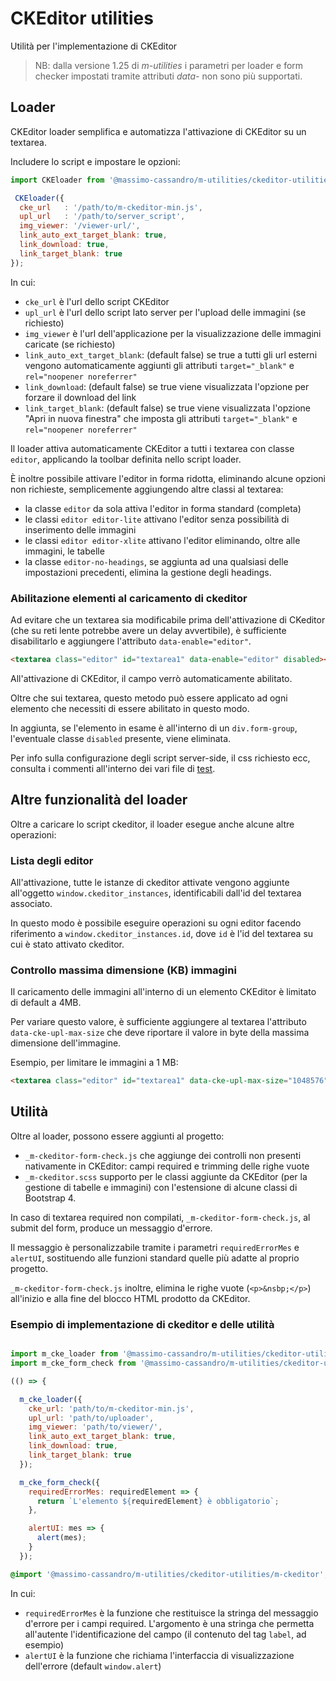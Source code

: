 # CKEditor utilities

Utilità per l'implementazione di CKEditor

> NB: dalla versione 1.25 di *m-utilities* i parametri per loader e form checker impostati tramite attributi *data-* non sono più supportati.


## Loader

CKEditor loader semplifica e automatizza l'attivazione di CKEditor su un textarea.

Includere lo script e impostare le opzioni:

```js
import CKEloader from '@massimo-cassandro/m-utilities/ckeditor-utilities/_m-ckeditor-loader.js'

 CKEloader({
  cke_url   : '/path/to/m-ckeditor-min.js',
  upl_url   : '/path/to/server_script',
  img_viewer: '/viewer-url/',
  link_auto_ext_target_blank: true,
  link_download: true,
  link_target_blank: true
});
```

In cui:

* `cke_url` è l'url dello script CKEditor
* `upl_url` è l'url dello script lato server per l'upload delle immagini (se richiesto)
* `img_viewer` è l'url dell'applicazione per la visualizzazione delle immagini caricate (se richiesto)
* `link_auto_ext_target_blank`: (default false) se true a tutti gli url esterni vengono automaticamente aggiunti gli attributi `target="_blank"` e `rel="noopener noreferrer"`
* `link_download`: (default false) se true viene visualizzata l'opzione per forzare il download del link
* `link_target_blank`: (default false) se true viene visualizzata l'opzione "Apri in nuova finestra" che imposta gli attributi `target="_blank"` e `rel="noopener noreferrer"`

Il loader attiva automaticamente CKEditor a tutti i textarea con classe `editor`, applicando la toolbar definita nello script loader.

È inoltre possibile attivare l'editor in forma ridotta, eliminando alcune opzioni non richieste, semplicemente aggiungendo altre classi al textarea:

* la classe `editor` da sola attiva l'editor in forma standard (completa)
* le classi `editor editor-lite` attivano l'editor senza possibilità di inserimento delle immagini
* le classi `editor editor-xlite` attivano l'editor eliminando, oltre alle immagini, le tabelle
* la classe `editor-no-headings`, se aggiunta ad una qualsiasi delle impostazioni precedenti, elimina la gestione degli headings.


### Abilitazione elementi al caricamento di ckeditor

Ad evitare che un textarea sia modificabile prima dell'attivazione di CKeditor (che su reti lente potrebbe avere un delay avvertibile), è sufficiente disabilitarlo e aggiungere l'attributo `data-enable="editor"`.

```html
<textarea class="editor" id="textarea1" data-enable="editor" disabled></textarea>
```

All'attivazione di CKEditor, il campo verrò automaticamente abilitato.

Oltre che sui textarea, questo metodo può essere applicato ad ogni elemento che necessiti di essere abilitato in questo modo.

In aggiunta, se l'elemento in esame è all'interno di un `div.form-group`, l'eventuale classe `disabled` presente, viene eliminata.


Per info sulla configurazione degli script server-side, il css richiesto ecc, consulta i commenti all'interno dei vari file di [test](https://github.com/massimo-cassandro/m-utilities/tree/master/ckeditor/test).



## Altre funzionalità del loader

Oltre a caricare lo script ckeditor, il loader esegue anche alcune altre operazioni:

### Lista degli editor

All'attivazione, tutte le istanze di ckeditor attivate vengono aggiunte all'oggetto `window.ckeditor_instances`, identificabili dall'id del textarea associato.

In questo modo è possibile eseguire operazioni su ogni editor facendo riferimento a `window.ckeditor_instances.id`, dove `id` è l'id del textarea su cui è stato attivato ckeditor.

### Controllo massima dimensione (KB) immagini

Il caricamento delle immagini all'interno di un elemento CKEditor è limitato di default a 4MB. 

Per variare questo valore, è sufficiente aggiungere al textarea l'attributo `data-cke-upl-max-size` che deve riportare il valore in byte della massima dimensione dell'immagine.

Esempio, per limitare le immagini a 1 MB:

```html
<textarea class="editor" id="textarea1" data-cke-upl-max-size="1048576"></textarea>
```


## Utilità

Oltre al loader, possono essere aggiunti al progetto:

* `_m-ckeditor-form-check.js` che aggiunge dei controlli non presenti nativamente in CKEditor: campi required e trimming delle righe vuote
* `_m-ckeditor.scss` supporto per le classi aggiunte da CKEditor (per la gestione di tabelle e immagini) con l'estensione di alcune classi di Bootstrap 4.

In caso di textarea required non compilati, `_m-ckeditor-form-check.js`, al submit del form, produce un messaggio d'errore.

Il messaggio è personalizzabile tramite i parametri `requiredErrorMes` e `alertUI`, sostituendo alle funzioni standard quelle più adatte al proprio progetto.

`_m-ckeditor-form-check.js` inoltre, elimina le righe vuote (`<p>&nsbp;</p>`) all'inizio e alla fine del blocco HTML prodotto da CKEditor.


### Esempio di implementazione di ckeditor e delle utilità

```javascript

import m_cke_loader from '@massimo-cassandro/m-utilities/ckeditor-utilities/_m-ckeditor-loader';
import m_cke_form_check from '@massimo-cassandro/m-utilities/ckeditor-utilities/_m-ckeditor-form-check';

(() => {

  m_cke_loader({
    cke_url: 'path/to/m-ckeditor-min.js',
    upl_url: 'path/to/uploader',
    img_viewer: 'path/to/viewer/',
    link_auto_ext_target_blank: true,
    link_download: true,
    link_target_blank: true
  });

  m_cke_form_check({
    requiredErrorMes: requiredElement => {
      return `L'elemento ${requiredElement} è obbligatorio`;
    },

    alertUI: mes => {
      alert(mes);
    }
  });
```

```scss
@import '@massimo-cassandro/m-utilities/ckeditor-utilities/m-ckeditor';
```

In cui: 

* `requiredErrorMes` è la funzione che restituisce la stringa del messaggio d'errore per i campi required. L'argomento è una stringa che permetta all'autente l'identificazione del campo (il contenuto del tag `label`, ad esempio)
* `alertUI` è la funzione che richiama l'interfaccia di visualizzazione dell'errore (default `window.alert`)

